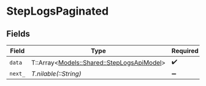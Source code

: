 # StepLogsPaginated


## Fields

| Field                                                                                 | Type                                                                                  | Required                                                                              | Description                                                                           |
| ------------------------------------------------------------------------------------- | ------------------------------------------------------------------------------------- | ------------------------------------------------------------------------------------- | ------------------------------------------------------------------------------------- |
| `data`                                                                                | T::Array<[Models::Shared::StepLogsApiModel](../../models/shared/steplogsapimodel.md)> | :heavy_check_mark:                                                                    | N/A                                                                                   |
| `next_`                                                                               | *T.nilable(::String)*                                                                 | :heavy_minus_sign:                                                                    | N/A                                                                                   |